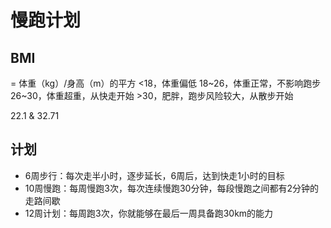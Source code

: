 # 慢跑计划

## BMI

= 体重（kg）/身高（m）的平方
<18，体重偏低
18~26，体重正常，不影响跑步
26~30，体重超重，从快走开始
\>30，肥胖，跑步风险较大，从散步开始

22.1 & 32.71

## 计划

* 6周步行：每次走半小时，逐步延长，6周后，达到快走1小时的目标
* 10周慢跑：每周慢跑3次，每次连续慢跑30分钟，每段慢跑之间都有2分钟的走路间歇
* 12周计划：每周跑3次，你就能够在最后一周具备跑30km的能力
